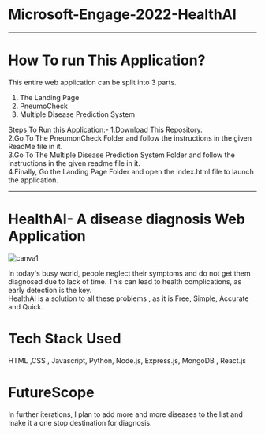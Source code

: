 # Microsoft-Engage-2022-HealthAI
-----------------------------------------------------------------------------------------------------------------------------------------------------------------
# How To run This Application?
This entire web application can be split into 3 parts.
 1. The Landing Page
 2. PneumoCheck
 3. Multiple Disease Prediction System

Steps To Run this Application:-
1.Download This Repository.<br/>
2.Go To The PneumonCheck Folder and follow the instructions in the given ReadMe file in it.<br/>
3.Go To The Multiple Disease Prediction System Folder and follow the instructions in the given readme file in it.<br/>
4.Finally, Go the Landing Page Folder and open the index.html file to launch the application.<br/>

---------------------------------------------------------------------------------------------------------------------------------------------------------------------

# HealthAI- A disease diagnosis Web Application


![canva1](https://user-images.githubusercontent.com/88028321/170833693-e67176ac-8687-44eb-b252-916e5b29e4d4.png)

In today's busy world, people neglect their symptoms and do not get them diagnosed due to lack of time. This can lead to health complications, as early detection is the key.</br>
HealthAI is a solution to all these problems , as it is Free, Simple, Accurate and Quick.

# Tech Stack Used 
HTML ,CSS , Javascript, Python, Node.js, Express.js, MongoDB , React.js

# FutureScope

In further iterations, I plan to add more and more diseases to the list and make it a one stop destination for diagnosis.






